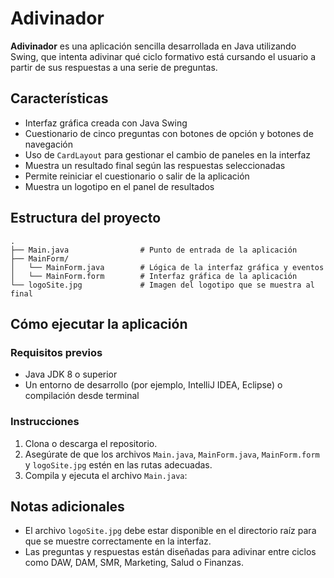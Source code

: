 # Adivinador

**Adivinador** es una aplicación sencilla desarrollada en Java utilizando Swing, que intenta adivinar qué ciclo formativo está cursando el usuario a partir de sus respuestas a una serie de preguntas.

## Características

* Interfaz gráfica creada con Java Swing
* Cuestionario de cinco preguntas con botones de opción y botones de navegación
* Uso de `CardLayout` para gestionar el cambio de paneles en la interfaz
* Muestra un resultado final según las respuestas seleccionadas
* Permite reiniciar el cuestionario o salir de la aplicación
* Muestra un logotipo en el panel de resultados

## Estructura del proyecto

```text
.
├── Main.java                # Punto de entrada de la aplicación
├── MainForm/
│   └── MainForm.java        # Lógica de la interfaz gráfica y eventos
│   └── MainForm.form        # Interfaz gráfica de la aplicación
└── logoSite.jpg             # Imagen del logotipo que se muestra al final
```

## Cómo ejecutar la aplicación

### Requisitos previos

* Java JDK 8 o superior
* Un entorno de desarrollo (por ejemplo, IntelliJ IDEA, Eclipse) o compilación desde terminal

### Instrucciones

1. Clona o descarga el repositorio.
2. Asegúrate de que los archivos `Main.java`, `MainForm.java`, `MainForm.form` y `logoSite.jpg` estén en las rutas adecuadas.
3. Compila y ejecuta el archivo `Main.java`:

## Notas adicionales

* El archivo `logoSite.jpg` debe estar disponible en el directorio raíz para que se muestre correctamente en la interfaz.
* Las preguntas y respuestas están diseñadas para adivinar entre ciclos como DAW, DAM, SMR, Marketing, Salud o Finanzas.